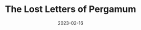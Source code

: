 ---
date: 2023-02-16
dateYear: 2023
isbn: 9781493405008
title: The Lost Letters of Pergamum
description: "A Fascinating Glimpse into the World of the New Testament Transported two thousand years into the past, readers are introduced to Antipas, a Roman civic leader who has encountered the writings of the biblical author Luke. Luke's history sparks Antipas's interest, and they begin corresponding."
cover: cover_thelostlettersofpergamum.jpeg
coverGoogle: https://books.google.com/books/content?id=oca4CwAAQBAJ&printsec=frontcover&img=1&zoom=1&edge=curl&source=gbs_api
pageCount: 208
authors: Bruce W. Longenecker
publishers: Baker Academic
published: 2016-04-19
publishedYear: 2016
shelves:
- fiction
---